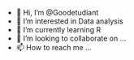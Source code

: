- 👋 Hi, I’m @Goodetudiant
- 👀 I’m interested in Data analysis
- 🌱 I’m currently learning R 
- 💞️ I’m looking to collaborate on ...
- 📫 How to reach me ...

<!---
Goodetudiant/Goodetudiant is a ✨ special ✨ repository because its `README.md` (this file) appears on your GitHub profile.
You can click the Preview link to take a look at your changes.
--->

